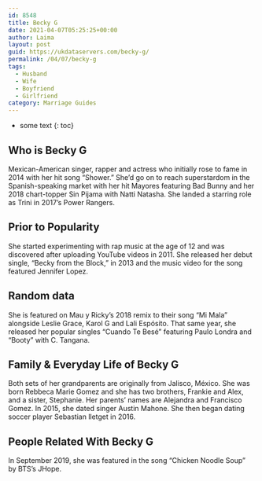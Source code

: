 ```yaml
---
id: 8548
title: Becky G
date: 2021-04-07T05:25:25+00:00
author: Laima
layout: post
guid: https://ukdataservers.com/becky-g/
permalink: /04/07/becky-g
tags:
  - Husband
  - Wife
  - Boyfriend
  - Girlfriend
category: Marriage Guides
---
```


* some text
{: toc}


## Who is Becky G
                  
                  
                  
Mexican-American singer, rapper and actress who initially rose to fame in 2014 with her hit song &#8220;Shower.&#8221; She&#8217;d go on to reach superstardom in the Spanish-speaking market with her hit Mayores featuring Bad Bunny and her 2018 chart-topper Sin Pijama with Natti Natasha. She landed a starring role as Trini in 2017&#8217;s Power Rangers. 
                  
              
            
              
            
                
                
                
## Prior to Popularity
                  
                  
                  
She started experimenting with rap music at the age of 12 and was discovered after uploading YouTube videos in 2011. She released her debut single, &#8220;Becky from the Block,&#8221; in 2013 and the music video for the song featured Jennifer Lopez. 
                  
              
            
              
            
                
                
                
## Random data
                  
                  
                  
She is featured on Mau y Ricky&#8217;s 2018 remix to their song &#8220;Mi Mala&#8221; alongside Leslie Grace, Karol G and Lali Espósito. That same year, she released her popular singles &#8220;Cuando Te Besé&#8221; featuring Paulo Londra and &#8220;Booty&#8221; with C. Tangana. 
                  
              
            
              
            
                
                
                
## Family & Everyday Life of Becky G
                  
                  
                  
Both sets of her grandparents are originally from Jalisco, México. She was born Rebbeca Marie Gomez and she has two brothers, Frankie and Alex, and a sister, Stephanie. Her parents&#8217; names are Alejandra and Francisco Gomez. In 2015, she dated singer Austin Mahone. She then began dating soccer player Sebastian lletget in 2016. 
                  
              
            
              
            
                
                
                
## People Related With Becky G
                  
                  
                  
In September 2019, she was featured in the song &#8220;Chicken Noodle Soup&#8221; by BTS&#8217;s JHope. 
                  
              
            
              
            
                
              
            
              
              
            
            
              
            
          
          
          